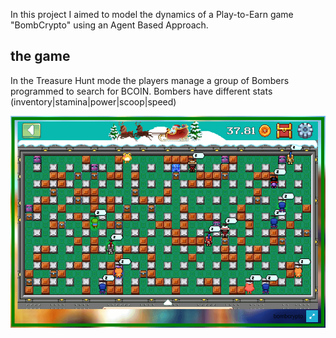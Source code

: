 
In this project I aimed to model the dynamics of a Play-to-Earn game "BombCrypto" using an Agent Based Approach.

## the game

In the Treasure Hunt mode the players manage a group of Bombers programmed to search for BCOIN. Bombers have different stats (inventory|stamina|power|scoop|speed)

![](./assets/images/the_Real_System.PNG)

